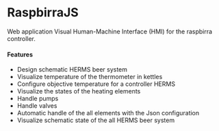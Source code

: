 # RaspbirraJS

Web application Visual Human-Machine Interface (HMI) for the raspbirra controller. 

#### Features

 * Design schematic HERMS beer system
 * Visualize temperature of the thermometer in kettles
 * Configure objective temperature for a controller HERMS
 * Visualize the states of the heating elements
 * Handle pumps
 * Handle valves
 * Automatic handle of the all elements with the Json configuration
 * Visualize schematic state of the all HERMS beer system